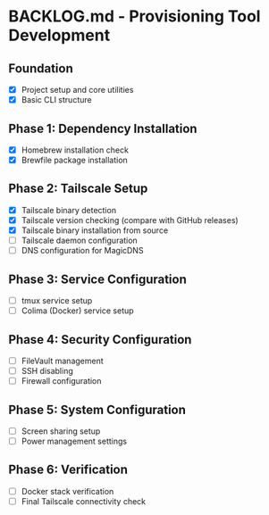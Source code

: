 # BACKLOG.md - Provisioning Tool Development

## Foundation
- [x] Project setup and core utilities
- [x] Basic CLI structure

## Phase 1: Dependency Installation
- [x] Homebrew installation check
- [x] Brewfile package installation

## Phase 2: Tailscale Setup
- [x] Tailscale binary detection
- [x] Tailscale version checking (compare with GitHub releases)
- [x] Tailscale binary installation from source
- [ ] Tailscale daemon configuration
- [ ] DNS configuration for MagicDNS

## Phase 3: Service Configuration
- [ ] tmux service setup
- [ ] Colima (Docker) service setup

## Phase 4: Security Configuration
- [ ] FileVault management
- [ ] SSH disabling
- [ ] Firewall configuration

## Phase 5: System Configuration
- [ ] Screen sharing setup
- [ ] Power management settings

## Phase 6: Verification
- [ ] Docker stack verification
- [ ] Final Tailscale connectivity check